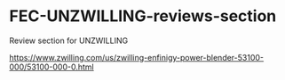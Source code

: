 # FEC-UNZWILLING-reviews-section
Review section for UNZWILLING


https://www.zwilling.com/us/zwilling-enfinigy-power-blender-53100-000/53100-000-0.html